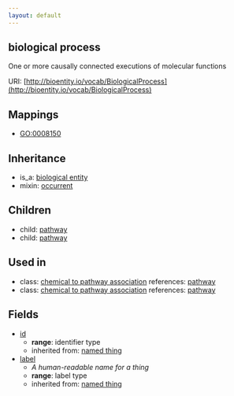 ```yaml
---
layout: default
---
```


## biological process


One or more causally connected executions of molecular functions

URI: [http://bioentity.io/vocab/BiologicalProcess](http://bioentity.io/vocab/BiologicalProcess)
## Mappings

 * [GO:0008150](http://purl.obolibrary.org/obo/GO_0008150)

## Inheritance

 *  is_a: [biological entity](BiologicalEntity.html)
 *  mixin: [occurrent](Occurrent.html)

## Children

 *  child: [pathway](Pathway.html)
 *  child: [pathway](Pathway.html)

## Used in

 *  class: [chemical to pathway association](ChemicalToPathwayAssociation.html) references: [pathway](Pathway.html)
 *  class: [chemical to pathway association](ChemicalToPathwayAssociation.html) references: [pathway](Pathway.html)

## Fields

 * [id](id.html)
    * __range__: identifier type
    * inherited from: [named thing](NamedThing.html)
 * [label](label.html)
    * _A human-readable name for a thing_
    * __range__: label type
    * inherited from: [named thing](NamedThing.html)
